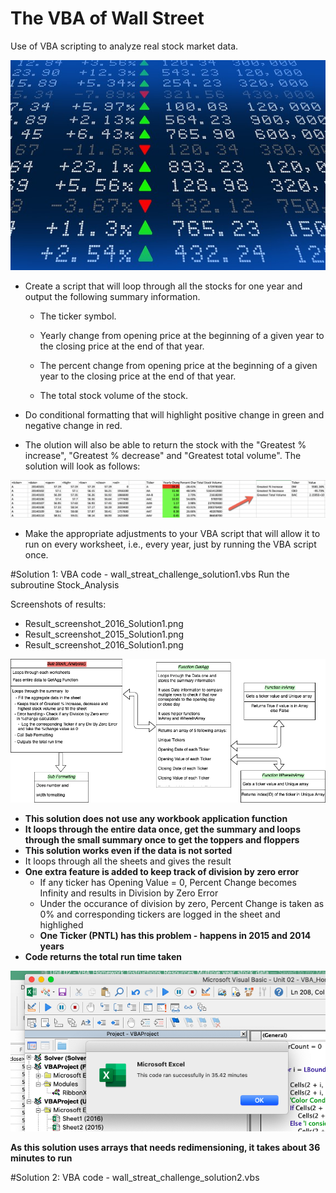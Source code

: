 # The VBA of Wall Street
Use of  VBA scripting to analyze real stock market data. 

<div style="text-align:center"><img src="images/stockmarket.jpg"></div>

- Create a script that will loop through all the stocks for one year and output the following summary information.

  - The ticker symbol.

  - Yearly change from opening price at the beginning of a given year to the closing price at the end of that year.

  - The percent change from opening price at the beginning of a given year to the closing price at the end of that year.

  - The total stock volume of the stock.

- Do conditional formatting that will highlight positive change in green and negative change in red.

- The olution will also be able to return the stock with the "Greatest % increase", "Greatest % decrease" and "Greatest total volume". The solution will look as follows:


<div style="text-align:center"><img src="images/hard_solution.png"></div>

- Make the appropriate adjustments to your VBA script that will allow it to run on every worksheet, i.e., every year, just by running the VBA script once.


#Solution 1:
VBA code - wall_streat_challenge_solution1.vbs
Run the subroutine Stock_Analysis

Screenshots of results:
- Result_screenshot_2016_Solution1.png
- Result_screenshot_2015_Solution1.png
- Result_screenshot_2016_Solution1.png

<div style="text-align:center"><img src="images/Solution1.png"></div>


- **This solution does not use any workbook application function**
- **It loops through the entire data once, get the summary and loops through the small summary once to get the toppers and floppers** 
- **This solution works even if the data is not sorted**
- It loops through all the sheets and gives the result
- **One extra feature is added to keep track of division by zero error**
  - If any ticker has Opening Value = 0, Percent Change becomes Infinity and results in Division by Zero Error
  - Under the occurance of division by zero, Percent Change is taken as 0% and corresponding tickers are logged in the sheet  and highlighed
  - **One Ticker (PNTL) has this problem - happens in 2015 and 2014 years**
- **Code returns the total run time taken**
<div style="text-align:center"><img src="images/Solution1_time.png"></div>

**As this solution uses arrays that needs redimensioning, it takes about 36 minutes to run**


#Solution 2:
VBA code - wall_streat_challenge_solution2.vbs







